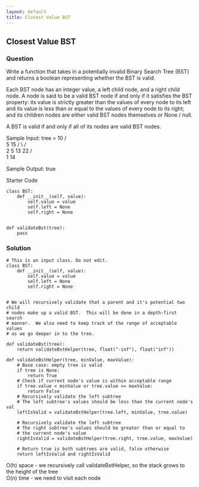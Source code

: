 ```yaml
---
layout: default
title: Closest Value BST
---
```


## Closest Value BST

### Question
Write a function that takes in a potentially invalid Binary Search Tree (BST) and returns a boolean representing whether the BST is valid.

Each BST node has an integer value, a left child node, and a right child node. A node is said to be a valid BST node if and only if it satisfies the BST property: its value is strictly greater than the values of every node to its left and its value is less than or equal to the values of every node to its right; and its children nodes are either valid BST nodes themselves or None / null.

A BST is valid if and only if all of its nodes are valid BST nodes.

Sample Input:
tree = 10
      /  \
     5    15
    / \   / \
   2   5 13 22
  /         \
 1           14

Sample Output:
true

Starter Code
```
class BST:
    def __init__(self, value):
        self.value = value
        self.left = None
        self.right = None


def validateBst(tree):
    pass
```

### Solution
```
# This is an input class. Do not edit.
class BST:
    def __init__(self, value):
        self.value = value
        self.left = None
        self.right = None


# We will recursively validate that a parent and it's potential two child
# nodes make up a valid BST.  This will be done in a depth-first search
# manner.  We also need to keep track of the range of acceptable values
# as we go deeper in to the tree.

def validateBst(tree):
    return validateBstHelper(tree, float("-inf"), float("inf"))

def validateBstHelper(tree, minValue, maxValue):
    # Base case: empty tree is valid
    if tree is None:
        return True
    # Check if current node's value is within acceptable range
    if tree.value < minValue or tree.value >= maxValue:
        return False
    # Recursively validate the left subtree
    # The left subtree's values should be less than the current node's val
    leftIsValid = validateBstHelper(tree.left, minValue, tree.value)

    # Recursively validate the left subtree
    # The right subtree's values should be greater than or equal to 
    # the current node's value
    rightIsValid = validateBstHelper(tree.right, tree.value, maxValue)

    # Return true is both subtrees are valid, false otherwise
    return leftIsValid and rightIsValid
```

O(h) space - we recursively call validateBstHelper, so the stack grows to the height of the tree\
O(n) time - we need to visit each node
